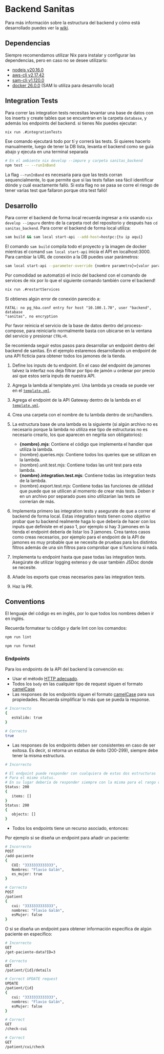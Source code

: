 # Backend Sanitas

Para más información sobre la estructura del backend y cómo está desarrollado
puedes ver la [wiki](../wiki/mantenimiento/backend/README.md).

## Dependencias

Siempre recomendamos utilizar Nix para instalar y configurar las dependencias,
pero en caso no se desee utilizarlo:

- [nodejs v20.16.0](https://nodejs.org/en)
- [aws-cli v2.17.42](https://aws.amazon.com/cli/)
- [sam-cli v1.120.0](https://docs.aws.amazon.com/serverless-application-model/latest/developerguide/install-sam-cli.html)
- [docker 26.0.0](https://www.docker.com/) (SAM lo utiliza para desarrollo local)

## Integration Tests

Para correr las integration tests necesitas levantar una base de datos con los
inserts y create tables que se encuentran en la carpeta `database`, y además
los endpoints del backend. si tienes Nix puedes ejecutar:

```bash
nix run .#integrationTests
```

Ese comando ejecutará todo por tí y correrá las tests. Si quieres hacerlo
manualmente, luego de tener la DB lista, levanta el backend como se guía abajo y
ejecuta en una terminal separada

```bash
# En el ambiente nix develop --impure y carpeta sanitas_backend
npm test -- --runInBand
```

La flag `--runInBand` es necesaria para que las tests corran sequencialmente, lo
que permite que si las tests fallan sea fácil identificar dónde y cuál
exactamente falló. Si esta flag no se pasa se corre el riesgo de tener varias
test que fallaron porque otra test falló!

## Desarrollo

Para correr el backend de forma local recuerda ingresar a nix usando
`nix develop --impure` dentro de la carpeta root del repositorio y después has
`cd sanitas_backend`. Para correr el backend de forma local utiliza:

```bash
sam build && sam local start-api --add-host=hostpc:{tu ip aquí}
```

El comando `sam build` compila todo el proyecto y la imagen de docker mientras
el comand `sam local start-api` inicia el API en localhost:3000. Para cambiar la
URL de conexión a la DB puedes usar parámetros:

```bash
sam local start-api --parameter-override {nombre parametro}={valor parametro}
```

Por comodidad se automatizó el incio del backend con el comando de services de
nix por lo que el siguiente comando también corre el backend!

```bash
nix run .#restartServices
```

Si obtienes algún error de conexión parecido a:

```text
FATAL: no pg_hba.conf entry for host "10.100.1.70", user "backend", database
"sanitas", no encryption
```

Por favor reinicia el servicio de la base de datos dentro del process-compose,
para reiniciarlo normalmente basta con ubicarse en la ventana del servicio y
presionar `CTRL+R`.

Se recomienda seguir estos pasos para desarrollar un endpoint dentro del backend
de sanitas. En el ejemplo estaremos desarrollando un endpoint de una API
ficticia para obtener todos los jamones de la tienda.

1. Define los inputs de tu endpoint. En el caso del endpoint de jamones talvez
   la interfaz nos deja filtrar por tipo de jamón u ordenar por precio así que
   estos sería inputs de nuestra API.

1. Agrega la lambda al template.yml. Una lambda ya creada se puede ver en el
   [`template.yml`](template.yaml).

1. Agrega el endpoint de la API Gateway dentro de la lambda en el
   [`template.yml`](template.yaml).

1. Crea una carpeta con el nombre de tu lambda dentro de src/handlers.

1. La estructura base de una lambda es la siguiente (si algún archivo no es
   necesario porque la lambda no utiliza ese tipo de estructuras no es necesario
   crearlo, los que aparecen en negrita son obligatorios):

   - **{nombre}.mjs**: Contiene el código que implementa el handler que utiliza
     la lambda.
   - {nombre}.queries.mjs: Contiene todos los queries que se utilizan en la
     lambda.
   - {nombre}.unit.test.mjs: Contiene todas las unit test para esta lambda.
   - **{nombre}.integration.test.mjs**: Contiene todas las integration tests de
     la lambda.
   - {nombre}.export.test.mjs: Contiene todas las funciones de utilidad que
     puede que se utilicen al momento de crear más tests. Deben ir en un archivo
     por separado pues sino utilizarían las tests se correrían de más.

1. Implementa primero las integration tests y asegurate de que a correr el
   backend de forma local. Estas integration tests tienen como objetivo probar que
   tu backend realmente haga lo que debería de hacer con los inputs que definiste
   en el paso 1, por ejemplo si hay 3 jamones en la tienda el endpoint debería de
   listar los 3 jamones. Crea tantos casos como creas necesarios, por ejemplo
   para el endpoint de la API de jamones es muy probable que se necesita de
   pruebas para los distintos filtros además de una sin filtros para comprobar
   que sí funciona si nada.

1. Implementa tu endpoint hasta que pase todas las integration tests. Asegúrate
   de utilizar logging extenso y de usar también JSDoc donde se necesite.

1. Añade los exports que creas necesarios para las integration tests.

1. Haz la PR.

## Conventions

El lenguaje del código es en inglés, por lo que todos los nombres deben ir en inglés.

Recuerda formatear tu código y darle lint con los comandos:

```bash
npm run lint
```

```bash
npm run format
```

### Endpoints

Para los endpoints de la API del backend la convención es:

- Usar el método [HTTP adecuado](https://developer.mozilla.org/en-US/docs/Web/HTTP/Methods).
- Todos los `body` en las cualquier tipo de request siguen el formato [camelCase](https://es.wikipedia.org/wiki/Camel_case)
- Las responses de los endpoints siguen el formato [camelCase](https://es.wikipedia.org/wiki/Camel_case)
  para sus propiedades. Recuerda simplificar lo más que se pueda la response.

```bash
# Incorrecto
{
   esValido: true
}
```

```bash
# Correcto
true
```

- Las responses de los endpoints deben ser consistentes en caso de ser exitosa.
  Es decir, si retorna un estatus de éxito (200-299), siempre debe tener la misma
  estructura.

```bash
# Incorrecto

# El endpoint puede responder con cualquiera de estas dos estructuras
# Para el mismo status.
# En su lugar debería de responder siempre con la misma para el rango de estatus.
Status: 200
{
   items: []
}
Status: 200
{
   objects: []
}
```

- Todos los endpoints tiene un recurso asociado, entonces:

Por ejemplo si se diseña un endpoint para añadir un paciente:

```bash
# Incorrecto
POST
/add-paciente
{
   CUI: "3333333333333",
   Nombres: "Flavio Galán",
   es_mujer: true
}
```

```bash
# Correcto
POST
/patient
{
   cui: "3333333333333",
   nombres: "Flavio Galán",
   esMujer: false
}
```

O si se diseña un endpoint para obtener información específica de algún paciente
en específico:

```bash
# Incorrecto
GET
/get-paciente-data?ID=3
```

```bash
# Correcto
GET
/patient/{id}/details
```

```bash
# Correct UPDATE request
UPDATE
/patient/{id}
{
   cui: "3333333333333",
   nombres: "Flavio Galán",
   esMujer: false
}
```

```bash
# Correct
GET
/check-cui
```

```bash
# Correct
GET
/patient/cui/check
```
